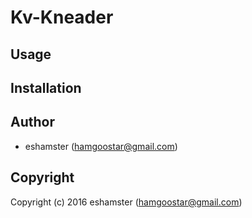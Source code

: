 # Kv-Kneader

## Usage

## Installation

## Author

* eshamster (hamgoostar@gmail.com)

## Copyright

Copyright (c) 2016 eshamster (hamgoostar@gmail.com)
